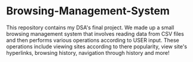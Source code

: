 # Browsing-Management-System
This repository contains my DSA's final project. We made up a small browsing management system that involves reading data from CSV files and then performs various operations according to USER input. These operations include viewing sites according to there popularity, view site's hyperlinks, browsing history, navigation through history and more!
